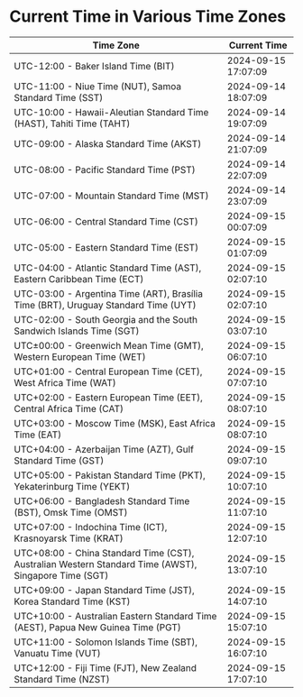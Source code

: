 # Current Time in Various Time Zones

| Time Zone | Current Time |
|-----------|--------------|
| UTC-12:00 - Baker Island Time (BIT) | 2024-09-15 17:07:09 |
| UTC-11:00 - Niue Time (NUT), Samoa Standard Time (SST) | 2024-09-14 18:07:09 |
| UTC-10:00 - Hawaii-Aleutian Standard Time (HAST), Tahiti Time (TAHT) | 2024-09-14 19:07:09 |
| UTC-09:00 - Alaska Standard Time (AKST) | 2024-09-14 21:07:09 |
| UTC-08:00 - Pacific Standard Time (PST) | 2024-09-14 22:07:09 |
| UTC-07:00 - Mountain Standard Time (MST) | 2024-09-14 23:07:09 |
| UTC-06:00 - Central Standard Time (CST) | 2024-09-15 00:07:09 |
| UTC-05:00 - Eastern Standard Time (EST) | 2024-09-15 01:07:09 |
| UTC-04:00 - Atlantic Standard Time (AST), Eastern Caribbean Time (ECT) | 2024-09-15 02:07:10 |
| UTC-03:00 - Argentina Time (ART), Brasília Time (BRT), Uruguay Standard Time (UYT) | 2024-09-15 02:07:10 |
| UTC-02:00 - South Georgia and the South Sandwich Islands Time (SGT) | 2024-09-15 03:07:10 |
| UTC±00:00 - Greenwich Mean Time (GMT), Western European Time (WET) | 2024-09-15 06:07:10 |
| UTC+01:00 - Central European Time (CET), West Africa Time (WAT) | 2024-09-15 07:07:10 |
| UTC+02:00 - Eastern European Time (EET), Central Africa Time (CAT) | 2024-09-15 08:07:10 |
| UTC+03:00 - Moscow Time (MSK), East Africa Time (EAT) | 2024-09-15 08:07:10 |
| UTC+04:00 - Azerbaijan Time (AZT), Gulf Standard Time (GST) | 2024-09-15 09:07:10 |
| UTC+05:00 - Pakistan Standard Time (PKT), Yekaterinburg Time (YEKT) | 2024-09-15 10:07:10 |
| UTC+06:00 - Bangladesh Standard Time (BST), Omsk Time (OMST) | 2024-09-15 11:07:10 |
| UTC+07:00 - Indochina Time (ICT), Krasnoyarsk Time (KRAT) | 2024-09-15 12:07:10 |
| UTC+08:00 - China Standard Time (CST), Australian Western Standard Time (AWST), Singapore Time (SGT) | 2024-09-15 13:07:10 |
| UTC+09:00 - Japan Standard Time (JST), Korea Standard Time (KST) | 2024-09-15 14:07:10 |
| UTC+10:00 - Australian Eastern Standard Time (AEST), Papua New Guinea Time (PGT) | 2024-09-15 15:07:10 |
| UTC+11:00 - Solomon Islands Time (SBT), Vanuatu Time (VUT) | 2024-09-15 16:07:10 |
| UTC+12:00 - Fiji Time (FJT), New Zealand Standard Time (NZST) | 2024-09-15 17:07:10 |

